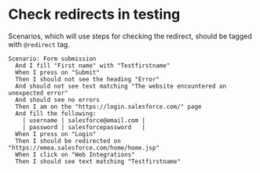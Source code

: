 # Check redirects in testing

Scenarios, which will use steps for checking the redirect, should be tagged with `@redirect` tag.

```gherkin
Scenario: Form submission
  And I fill "First name" with "Testfirstname"
  When I press on "Submit"
  Then I should not see the heading "Error"
  And should not see text matching "The website encountered an unexpected error"
  And should see no errors
  Then I am on the "https://login.salesforce.com/" page
  And fill the following:
    | username | salesforce@email.com |
    | password | salesforcepassword   |
  When I press on "Login"
  Then I should be redirected on "https://emea.salesforce.com/home/home.jsp"
  When I click on "Web Integrations"
  Then I should see text matching "Testfirstname"
```
